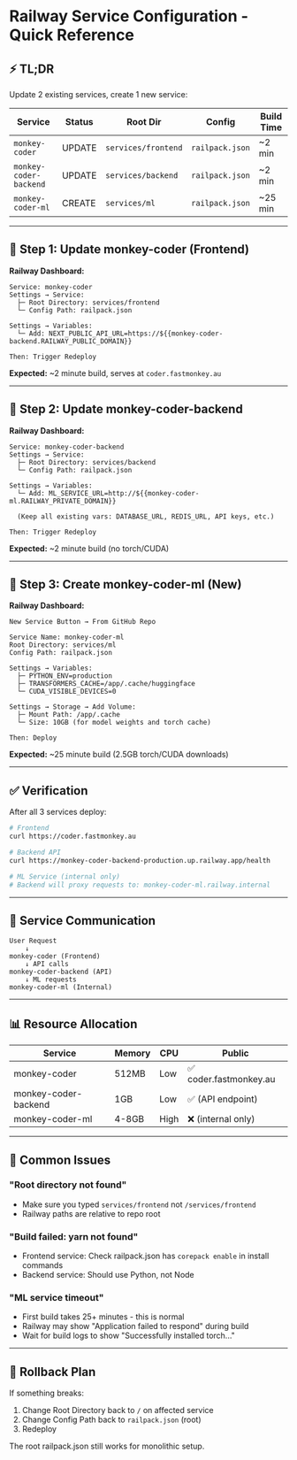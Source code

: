 # Railway Service Configuration - Quick Reference

## ⚡ TL;DR

Update 2 existing services, create 1 new service:

| Service | Status | Root Dir | Config | Build Time |
|---------|--------|----------|--------|------------|
| `monkey-coder` | UPDATE | `services/frontend` | `railpack.json` | ~2 min |
| `monkey-coder-backend` | UPDATE | `services/backend` | `railpack.json` | ~2 min |
| `monkey-coder-ml` | CREATE | `services/ml` | `railpack.json` | ~25 min |

---

## 🎯 Step 1: Update monkey-coder (Frontend)

**Railway Dashboard:**
```
Service: monkey-coder
Settings → Service:
  ├─ Root Directory: services/frontend
  └─ Config Path: railpack.json

Settings → Variables:
  └─ Add: NEXT_PUBLIC_API_URL=https://${{monkey-coder-backend.RAILWAY_PUBLIC_DOMAIN}}

Then: Trigger Redeploy
```

**Expected:** ~2 minute build, serves at `coder.fastmonkey.au`

---

## 🎯 Step 2: Update monkey-coder-backend

**Railway Dashboard:**
```
Service: monkey-coder-backend
Settings → Service:
  ├─ Root Directory: services/backend
  └─ Config Path: railpack.json

Settings → Variables:
  └─ Add: ML_SERVICE_URL=http://${{monkey-coder-ml.RAILWAY_PRIVATE_DOMAIN}}

  (Keep all existing vars: DATABASE_URL, REDIS_URL, API keys, etc.)

Then: Trigger Redeploy
```

**Expected:** ~2 minute build (no torch/CUDA)

---

## 🎯 Step 3: Create monkey-coder-ml (New)

**Railway Dashboard:**
```
New Service Button → From GitHub Repo

Service Name: monkey-coder-ml
Root Directory: services/ml
Config Path: railpack.json

Settings → Variables:
  ├─ PYTHON_ENV=production
  ├─ TRANSFORMERS_CACHE=/app/.cache/huggingface
  └─ CUDA_VISIBLE_DEVICES=0

Settings → Storage → Add Volume:
  ├─ Mount Path: /app/.cache
  └─ Size: 10GB (for model weights and torch cache)

Then: Deploy
```

**Expected:** ~25 minute build (2.5GB torch/CUDA downloads)

---

## ✅ Verification

After all 3 services deploy:

```bash
# Frontend
curl https://coder.fastmonkey.au

# Backend API
curl https://monkey-coder-backend-production.up.railway.app/health

# ML Service (internal only)
# Backend will proxy requests to: monkey-coder-ml.railway.internal
```

---

## 🔄 Service Communication

```
User Request
    ↓
monkey-coder (Frontend)
    ↓ API calls
monkey-coder-backend (API)
    ↓ ML requests
monkey-coder-ml (Internal)
```

---

## 📊 Resource Allocation

| Service | Memory | CPU | Public |
|---------|--------|-----|--------|
| monkey-coder | 512MB | Low | ✅ coder.fastmonkey.au |
| monkey-coder-backend | 1GB | Low | ✅ (API endpoint) |
| monkey-coder-ml | 4-8GB | High | ❌ (internal only) |

---

## 🚨 Common Issues

### "Root directory not found"
- Make sure you typed `services/frontend` not `/services/frontend`
- Railway paths are relative to repo root

### "Build failed: yarn not found"
- Frontend service: Check railpack.json has `corepack enable` in install commands
- Backend service: Should use Python, not Node

### "ML service timeout"
- First build takes 25+ minutes - this is normal
- Railway may show "Application failed to respond" during build
- Wait for build logs to show "Successfully installed torch..."

---

## 📝 Rollback Plan

If something breaks:

1. Change Root Directory back to `/` on affected service
2. Change Config Path back to `railpack.json` (root)
3. Redeploy

The root railpack.json still works for monolithic setup.
